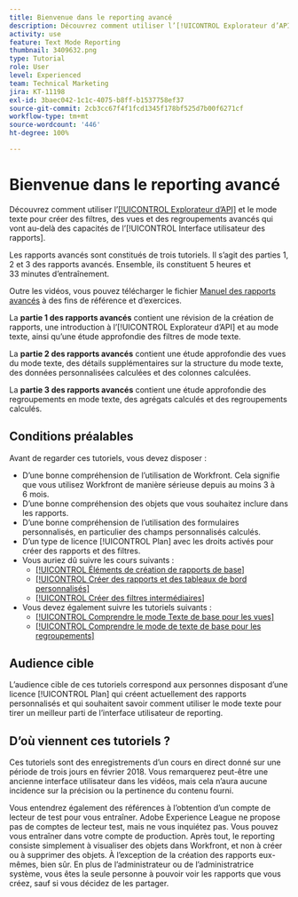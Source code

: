 ```yaml
---
title: Bienvenue dans le reporting avancé
description: Découvrez comment utiliser l’[!UICONTROL Explorateur d’API] et le mode texte pour créer des filtres, des vues et des regroupements avancés qui vont au-delà des capacités de l’[!UICONTROL Interface utilisateur des rapports].
activity: use
feature: Text Mode Reporting
thumbnail: 3409632.png
type: Tutorial
role: User
level: Experienced
team: Technical Marketing
jira: KT-11198
exl-id: 3baec042-1c1c-4075-b8ff-b1537758ef37
source-git-commit: 2cb3cc67f4f1fcd1345f178bf525d7b00f6271cf
workflow-type: tm+mt
source-wordcount: '446'
ht-degree: 100%

---
```


# Bienvenue dans le reporting avancé

Découvrez comment utiliser l’[[!UICONTROL Explorateur d’API]](https://developer.adobe.com/workfront/api-explorer/) et le mode texte pour créer des filtres, des vues et des regroupements avancés qui vont au-delà des capacités de l’[!UICONTROL Interface utilisateur des rapports].

Les rapports avancés sont constitués de trois tutoriels. Il s’agit des parties 1, 2 et 3 des rapports avancés. Ensemble, ils constituent 5 heures et 33 minutes d’entraînement.

Outre les vidéos, vous pouvez télécharger le fichier [Manuel des rapports avancés](/help/assets/advanced-reporting-manual.pdf) à des fins de référence et d’exercices.

La **partie 1 des rapports avancés** contient une révision de la création de rapports, une introduction à l’[!UICONTROL Explorateur d’API] et au mode texte, ainsi qu’une étude approfondie des filtres de mode texte.

La **partie 2 des rapports avancés** contient une étude approfondie des vues du mode texte, des détails supplémentaires sur la structure du mode texte, des données personnalisées calculées et des colonnes calculées.

La **partie 3 des rapports avancés** contient une étude approfondie des regroupements en mode texte, des agrégats calculés et des regroupements calculés.

## Conditions préalables

Avant de regarder ces tutoriels, vous devez disposer :

* D’une bonne compréhension de l’utilisation de Workfront. Cela signifie que vous utilisez Workfront de manière sérieuse depuis au moins 3 à 6 mois.
* D’une bonne compréhension des objets que vous souhaitez inclure dans les rapports.
* D’une bonne compréhension de l’utilisation des formulaires personnalisés, en particulier des champs personnalisés calculés.
* D’un type de licence [!UICONTROL Plan] avec les droits activés pour créer des rapports et des filtres.
* Vous auriez dû suivre les cours suivants :
   * [[!UICONTROL Éléments de création de rapports de base]](https://experienceleague.adobe.com/docs/courses/using/workfront-u-1-2022-1-reporting.html?lang=fr)
   * [[!UICONTROL Créer des rapports et des tableaux de bord personnalisés]](https://experienceleague.adobe.com/docs/courses/using/workfront-u-1-2022-3-reporting.html?lang=fr)
   * [[!UICONTROL Créer des filtres intermédiaires]](https://experienceleague.adobe.com/docs/courses/using/workfront-u-1-2022-2-reporting.html?lang=fr)
* Vous devez également suivre les tutoriels suivants :
   * [[!UICONTROL Comprendre le mode Texte de base pour les vues]](https://experienceleague.adobe.com/docs/workfront-learn/tutorials-workfront/reporting/intermediate-reporting/basic-text-mode-for-views.html?lang=fr)
   * [[!UICONTROL Comprendre le mode de texte de base pour les regroupements]](https://experienceleague.adobe.com/docs/workfront-learn/tutorials-workfront/reporting/intermediate-reporting/basic-text-mode-for-groupings.html?lang=fr)

## Audience cible

L’audience cible de ces tutoriels correspond aux personnes disposant d’une licence [!UICONTROL Plan] qui créent actuellement des rapports personnalisés et qui souhaitent savoir comment utiliser le mode texte pour tirer un meilleur parti de l’interface utilisateur de reporting.

## D’où viennent ces tutoriels ?

Ces tutoriels sont des enregistrements d’un cours en direct donné sur une période de trois jours en février 2018. Vous remarquerez peut-être une ancienne interface utilisateur dans les vidéos, mais cela n’aura aucune incidence sur la précision ou la pertinence du contenu fourni.

Vous entendrez également des références à l’obtention d’un compte de lecteur de test pour vous entraîner. Adobe Experience League ne propose pas de comptes de lecteur test, mais ne vous inquiétez pas. Vous pouvez vous entraîner dans votre compte de production. Après tout, le reporting consiste simplement à visualiser des objets dans Workfront, et non à créer ou à supprimer des objets. À l’exception de la création des rapports eux-mêmes, bien sûr. En plus de l’administrateur ou de l’administratrice système, vous êtes la seule personne à pouvoir voir les rapports que vous créez, sauf si vous décidez de les partager.
